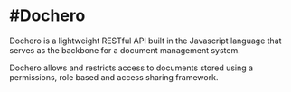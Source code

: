# \#Dochero

Dochero is a lightweight RESTful API built in the Javascript language that serves as the backbone for a document management system.

Dochero allows and restricts access to documents stored using a permissions, role based and access sharing framework.



